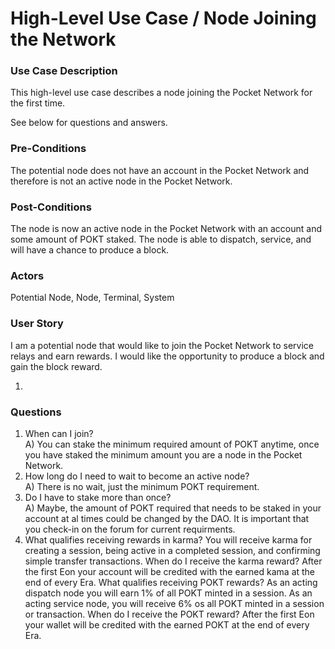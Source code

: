 # High-Level Use Case / Node Joining the Network

### Use Case Description
This high-level use case describes a node joining the Pocket Network for the first time.  <br/>

See below for questions and answers.

### Pre-Conditions
The potential node does not have an account in the Pocket Network and therefore is not an active node in the Pocket Network. 

### Post-Conditions
The node is now an active node in the Pocket Network with an account and some amount of POKT staked. The node is able to dispatch, service, and will have a chance to produce a block. 

### Actors
Potential Node, Node, Terminal, System

### User Story
I am a potential node that would like to join the Pocket Network to service relays and earn rewards. I would like the opportunity to produce a block and gain the block reward.

1. 

### Questions
1. When can I join? <br/>
	A) You can stake the minimum required amount of POKT anytime, once you have staked the minimum amount you are a node in the Pocket Network.
2. How long do I need to wait to become an active node? <br/>
	A) There is no wait, just the minimum POKT requirement.
3. Do I have to stake more than once? <br/>
	A) Maybe, the amount of POKT required that needs to be staked in your account at al times could be changed by the DAO. It is important that you check-in on the forum for current requirments. 
4. What qualifies receiving rewards in karma?
You will receive karma for creating a session, being active in a completed session, and confirming simple transfer transactions. 
When do I receive the karma reward?
After the first Eon your account will be credited with the earned kama at the end of every Era.
What qualifies receiving POKT rewards?
As an acting dispatch node you will earn 1% of all POKT minted in a session.
As an acting service node, you will receive 6% os all POKT minted in a session or transaction.
When do I receive the POKT reward?
After the first Eon your wallet will be credited with the earned POKT at the end of every Era.
	